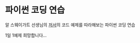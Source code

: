 # 파이썬 코딩 연습

알 스웨이가트 선생님의 [저서](https://jpub.tistory.com/1243?category=203154)의 코드 예제를 따라해보는 파이썬 코딩 연습

1일 1예제 희망합니다...

